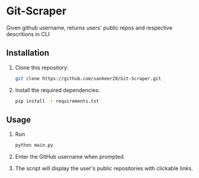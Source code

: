 # Git-Scraper
Given github username, returns users' public repos and respective descritions in CLI



## Installation

1. Clone this repository:

   ```bash
   git clone https://github.com/sankeer28/Git-Scraper.git
   ```

2. Install the required dependencies:

   ```bash
   pip install -r requirements.txt
   ```

## Usage

1. Run

   ```bash
   python main.py
   ```

2. Enter the GitHub username when prompted.

3. The script will display the user's public repositories with clickable links.
